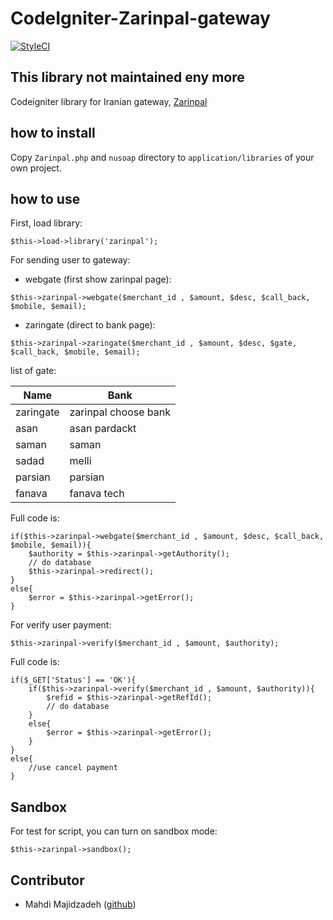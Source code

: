 # CodeIgniter-Zarinpal-gateway
[![StyleCI](https://styleci.io/repos/57077375/shield)](https://styleci.io/repos/57077375)

## This library not maintained eny more 

Codeigniter library for Iranian gateway, [Zarinpal](https://www.zarinpal.com/)

## how to install
Copy `Zarinpal.php` and `nusoap` directory to `application/libraries` of your own project.

## how to use
First, load library:
```
$this->load->library('zarinpal');
```

For sending user to gateway:
- webgate (first show zarinpal page):
```
$this->zarinpal->webgate($merchant_id , $amount, $desc, $call_back, $mobile, $email);
```
- zaringate (direct to bank page):
```
$this->zarinpal->zaringate($merchant_id , $amount, $desc, $gate, $call_back, $mobile, $email);
```

list of gate:

| Name  | Bank  |
|---|---|
| zaringate | zarinpal choose bank |
| asan | asan pardackt |
| saman | saman |
| sadad | melli |
| parsian | parsian |
| fanava | fanava tech |

Full code is:
```
if($this->zarinpal->webgate($merchant_id , $amount, $desc, $call_back, $mobile, $email)){
    $authority = $this->zarinpal->getAuthority();
    // do database 
    $this->zarinpal->redirect();
}
else{
    $error = $this->zarinpal->getError();
}
```
For verify user payment:
```
$this->zarinpal->verify($merchant_id , $amount, $authority);
```
Full code is:
```
if($_GET['Status'] == 'OK'){
    if($this->zarinpal->verify($merchant_id , $amount, $authority)){
        $refid = $this->zarinpal->getRefId();
        // do database 
    }
    else{
        $error = $this->zarinpal->getError();
    }
}
else{
    //use cancel payment
}
```
## Sandbox
For test for script, you can turn on sandbox mode:
```
$this->zarinpal->sandbox();
```

## Contributor
- Mahdi Majidzadeh ([github](https://github.com/MahdiMajidzadeh))
